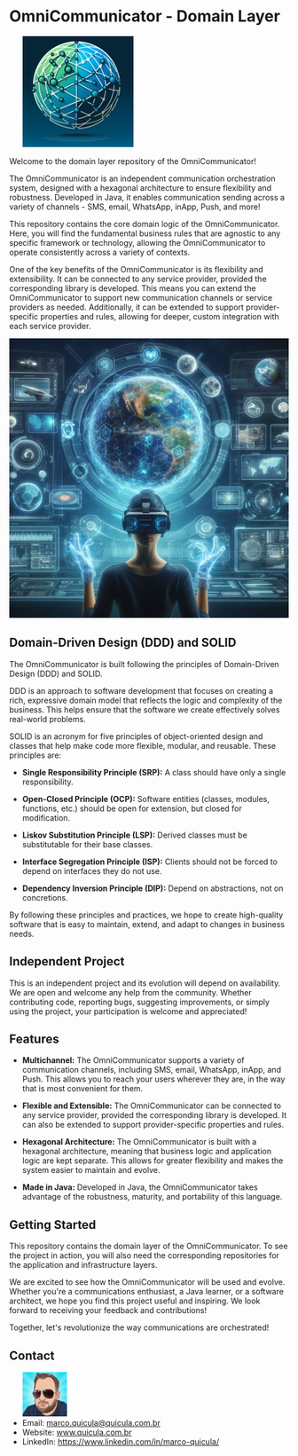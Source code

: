 # OmniCommunicator - Domain Layer

<ul>
  <img src="images/logo_reduzido.png" >
</ul>

Welcome to the domain layer repository of the OmniCommunicator!

The OmniCommunicator is an independent communication orchestration system, designed with a hexagonal architecture to ensure flexibility and robustness. Developed in Java, it enables communication sending across a variety of channels - SMS, email, WhatsApp, inApp, Push, and more!

This repository contains the core domain logic of the OmniCommunicator. Here, you will find the fundamental business rules that are agnostic to any specific framework or technology, allowing the OmniCommunicator to operate consistently across a variety of contexts.

One of the key benefits of the OmniCommunicator is its flexibility and extensibility. It can be connected to any service provider, provided the corresponding library is developed. This means you can extend the OmniCommunicator to support new communication channels or service providers as needed. Additionally, it can be extended to support provider-specific properties and rules, allowing for deeper, custom integration with each service provider.

<img src="images/imagem_readme_reduzido.png" >

## Domain-Driven Design (DDD) and SOLID

The OmniCommunicator is built following the principles of Domain-Driven Design (DDD) and SOLID.

DDD is an approach to software development that focuses on creating a rich, expressive domain model that reflects the logic and complexity of the business. This helps ensure that the software we create effectively solves real-world problems.

SOLID is an acronym for five principles of object-oriented design and classes that help make code more flexible, modular, and reusable. These principles are:

- **Single Responsibility Principle (SRP):** A class should have only a single responsibility.

- **Open-Closed Principle (OCP):** Software entities (classes, modules, functions, etc.) should be open for extension, but closed for modification.

- **Liskov Substitution Principle (LSP):** Derived classes must be substitutable for their base classes.

- **Interface Segregation Principle (ISP):** Clients should not be forced to depend on interfaces they do not use.

- **Dependency Inversion Principle (DIP):** Depend on abstractions, not on concretions.

By following these principles and practices, we hope to create high-quality software that is easy to maintain, extend, and adapt to changes in business needs.

## Independent Project

This is an independent project and its evolution will depend on availability. We are open and welcome any help from the community. Whether contributing code, reporting bugs, suggesting improvements, or simply using the project, your participation is welcome and appreciated!

## Features

- **Multichannel:** The OmniCommunicator supports a variety of communication channels, including SMS, email, WhatsApp, inApp, and Push. This allows you to reach your users wherever they are, in the way that is most convenient for them.

- **Flexible and Extensible:** The OmniCommunicator can be connected to any service provider, provided the corresponding library is developed. It can also be extended to support provider-specific properties and rules.

- **Hexagonal Architecture:** The OmniCommunicator is built with a hexagonal architecture, meaning that business logic and application logic are kept separate. This allows for greater flexibility and makes the system easier to maintain and evolve.

- **Made in Java:** Developed in Java, the OmniCommunicator takes advantage of the robustness, maturity, and portability of this language.

## Getting Started

This repository contains the domain layer of the OmniCommunicator. To see the project in action, you will also need the corresponding repositories for the application and infrastructure layers.

We are excited to see how the OmniCommunicator will be used and evolve. Whether you're a communications enthusiast, a Java learner, or a software architect, we hope you find this project useful and inspiring. We look forward to receiving your feedback and contributions!

Together, let's revolutionize the way communications are orchestrated!

## Contact
<ul>
  <img src="images/marco.png" >
  <li>Email: <a href="mailto:marco.quicula@quicula.com.br">marco.quicula@quicula.com.br</a></li>
  <li>Website: <a href="http://www.quicula.com.br">www.quicula.com.br</a></li>
  <li>LinkedIn: <a href="https://www.linkedin.com/in/marco-quicula/">https://www.linkedin.com/in/marco-quicula/</a></li>
</ul>
</div>
